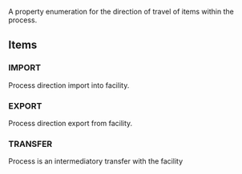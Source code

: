 A property enumeration for the direction of travel of items within the process.

<!-- end of short definition -->


## Items

### IMPORT
Process direction import into facility.

### EXPORT
Process direction export from facility.

### TRANSFER
Process is an intermediatory transfer with the facility
